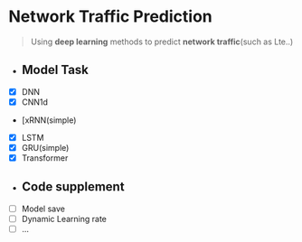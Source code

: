 # Network Traffic Prediction

> Using **deep learning** methods to predict **network traffic**(such as Lte..)
- ## Model Task
- [x] DNN
- [x] CNN1d
- [xRNN(simple)
- [x] LSTM
- [x] GRU(simple)
- [x] Transformer
- ## Code supplement
- [ ] Model save
- [ ] Dynamic Learning rate
- [ ] ...
